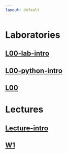 ```yaml
---
layout: default
---
```



# Laboratories
## [L00-lab-intro](/static/l00-lab-intro.pdf)
## [L00-python-intro](/static/l00-python-intro.pdf)
## [L00](https://github.com/puma-wust/base-l00-2020)

# Lectures
## [Lecture-intro](/static/W0-intro.pdf)
## [W1](/static/W1.pdf)

